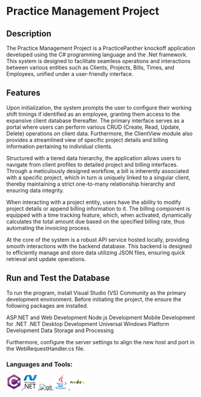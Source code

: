 # Practice Management Project

## Description

The Practice Management Project is a PracticePanther knockoff application developed 
using the C# programming language and the .Net framework. This system is designed to facilitate seamless 
operations and interactions between various entities such as Clients, Projects, Bills, Times, and Employees, 
unified under a user-friendly interface.

## Features

Upon initialization, the system prompts the user to configure their working shift timings if identified as an 
employee, granting them access to the expansive client database thereafter. The primary interface
serves as a portal where users can perform various CRUD (Create, Read, Update, Delete) operations 
on client data. Furthermore, the ClientView module also provides a streamlined view of specific project details 
and billing information pertaining to individual clients.

Structured with a tiered data hierarchy, the application allows users to navigate from client profiles to detailed 
project and billing interfaces. Through a meticulously designed workflow, a bill is inherently associated with a 
specific project, which in turn is uniquely linked to a singular client, thereby maintaining a strict one-to-many 
relationship hierarchy and ensuring data integrity.

When interacting with a project entity, users have the ability to modify project details or append billing information 
to it. The billing component is equipped with a time tracking feature, which, when activated, dynamically calculates 
the total amount due based on the specified billing rate, thus automating the invoicing process.

At the core of the system is a robust API service hosted locally, providing smooth interactions with the backend 
database. This backend is designed to efficiently manage and store data utilizing JSON files, ensuring quick retrieval 
and update operations.

## Run and Test the Database

To run the program, install Visual Studio (VS) Community as the primary development environment. Before initiating the project, 
the ensure the following packages are installed.

ASP.NET and Web Development
Node.js Development
Mobile Development for .NET
.NET Desktop Development
Universal Windows Platform Development
Data Storage and Processing

Furthermore, configure the server settings to align the new host and port in the WebRequestHandler.cs file.


<h3 align="left">Languages and Tools:</h3>
 <a href="https://www.w3schools.com/cs/" target="_blank" rel="noreferrer"> <img src="https://raw.githubusercontent.com/devicons/devicon/master/icons/csharp/csharp-original.svg" alt="csharp" width="40" height="40"/> </a> <a href="https://dotnet.microsoft.com/" target="_blank" rel="noreferrer"> <img src="https://raw.githubusercontent.com/devicons/devicon/master/icons/dot-net/dot-net-original-wordmark.svg" alt="dotnet" width="40" height="40"/> </a> <a href="https://git-scm.com/" target="_blank" rel="noreferrer"> <img src="https://www.vectorlogo.zone/logos/git-scm/git-scm-icon.svg" alt="git" width="40" height="40"/> </a> <a href="https://www.java.com" target="_blank" rel="noreferrer"> <img src="https://raw.githubusercontent.com/devicons/devicon/master/icons/java/java-original.svg" alt="java" width="40" height="40"/> </a> <a href="https://nodejs.org" target="_blank" rel="noreferrer"> <img src="https://raw.githubusercontent.com/devicons/devicon/master/icons/nodejs/nodejs-original-wordmark.svg" alt="nodejs" width="40" height="40"/> </a> </p>

